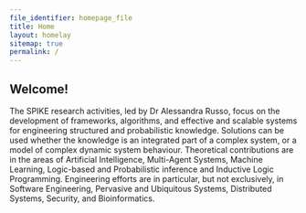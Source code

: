 ```yaml
---
file_identifier: homepage_file
title: Home
layout: homelay
sitemap: true
permalink: /
---
```


## Welcome!
<!-- The integration of knowledge into computer systems is becoming increasingly essential in the development of automated solutions to complex problems, which would otherwise require a high-level of human expertise. For example, within the context of pervasive systems, devices have to be able to automatically acquire knowledge about the environment, the context and user’s behaviours, with minimal human intervention, in order to predict and adapt. Knowledge has to be structured, so as to reflect human reasoning and use of logic. At the same time, it may involve probabilistic and/or statistical forms of inference to represent and reason under uncertainty. Modeling has also to be close to how experts solve problems in real life – be amenable to iterative processes of knowledge acquisition, interpretation and elaboration that can be more naturally intertwined with the complex dynamic nature of the environment and the systems that pervasively act within it. -->

The SPIKE research activities, led by Dr Alessandra Russo, focus on the development of frameworks, algorithms, and effective and scalable systems for engineering structured and probabilistic knowledge. Solutions can be used whether the knowledge is an integrated part of a complex system, or a model of complex dynamic system behaviour. Theoretical contributions are in the areas of Artificial Intelligence, Multi-Agent Systems, Machine Learning, Logic-based and Probabilistic inference and Inductive Logic Programming. Engineering efforts are in particular, but not exclusively, in Software Engineering, Pervasive and Ubiquitous Systems, Distributed Systems, Security, and Bioinformatics.